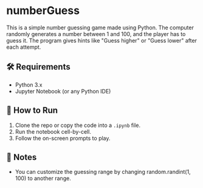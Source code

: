 ﻿# numberGuess
 
This is a simple number guessing game made using Python. The computer randomly generates a number between 1 and 100, and the player has to guess it. The program gives hints like "Guess higher" or "Guess lower" after each attempt.

## 🛠️ Requirements

- Python 3.x
- Jupyter Notebook (or any Python IDE)


## 📁 How to Run

1. Clone the repo or copy the code into a `.ipynb` file.
2. Run the notebook cell-by-cell.
3. Follow the on-screen prompts to play.


## 📝 Notes

- You can customize the guessing range by changing random.randint(1, 100) to another range.
